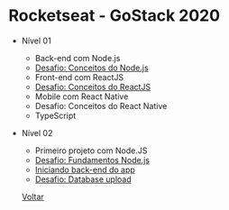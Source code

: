 # Rocketseat - GoStack 2020

- Nível 01
  - Back-end com Node.js
  - [Desafio: Conceitos do Node.js](https://github.com/caderno-dev/curso_rocketseat_gostack-2020_nivel1-nodejs-desafio)
  - Front-end com ReactJS
  - [Desafio: Conceitos do ReactJS](https://github.com/caderno-dev/curso_rocketseat_gostack-2020_nivel1-reactjs-desafio)
  - Mobile com React Native
  - Desafio: Conceitos do React Native
  - TypeScript

- Nível 02
  - Primeiro projeto com Node.JS
  - [Desafio: Fundamentos Node.js](https://github.com/caderno-dev/curso_rocketseat_gostack-2020_nivel2-desafio-fundamentos-nodejs)
  - [Iniciando back-end do app](https://github.com/caderno-dev/curso_rocketseat_gostack-2020_nivel2-iniciando-back-end-do-app)
  - [Desafio: Database upload](https://github.com/caderno-dev/curso_rocketseat_gostack-2020_nivel2-nodejs-desafio)

  [Voltar](../README.md)
